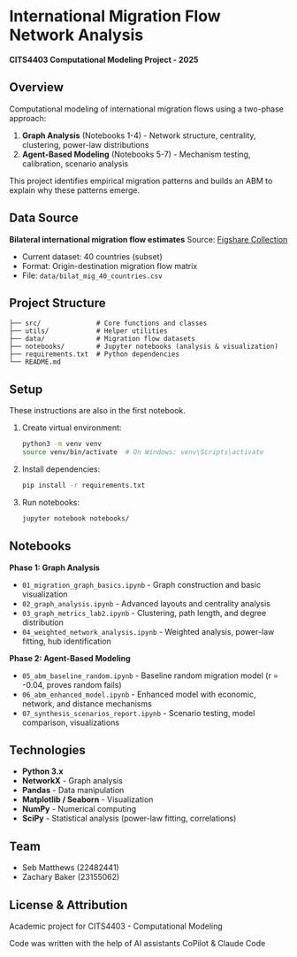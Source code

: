 # International Migration Flow Network Analysis

**CITS4403 Computational Modeling Project - 2025**

## Overview

Computational modeling of international migration flows using a two-phase approach:
1. **Graph Analysis** (Notebooks 1-4) - Network structure, centrality, clustering, power-law distributions
2. **Agent-Based Modeling** (Notebooks 5-7) - Mechanism testing, calibration, scenario analysis

This project identifies empirical migration patterns and builds an ABM to explain why these patterns emerge.

## Data Source

**Bilateral international migration flow estimates**
Source: [Figshare Collection](https://figshare.com/collections/Bilateral_international_migration_flow_estimates_for_200_countries/4470464/10)

- Current dataset: 40 countries (subset)
- Format: Origin-destination migration flow matrix
- File: `data/bilat_mig_40_countries.csv`

## Project Structure

```
├── src/              # Core functions and classes
├── utils/            # Helper utilities
├── data/             # Migration flow datasets
├── notebooks/        # Jupyter notebooks (analysis & visualization)
├── requirements.txt  # Python dependencies
└── README.md
```

## Setup

These instructions are also in the first notebook.

1. Create virtual environment:
   ```bash
   python3 -m venv venv
   source venv/bin/activate  # On Windows: venv\Scripts\activate
   ```

2. Install dependencies:
   ```bash
   pip install -r requirements.txt
   ```

3. Run notebooks:
   ```bash
   jupyter notebook notebooks/
   ```

## Notebooks

**Phase 1: Graph Analysis**
- `01_migration_graph_basics.ipynb` - Graph construction and basic visualization
- `02_graph_analysis.ipynb` - Advanced layouts and centrality analysis
- `03_graph_metrics_lab2.ipynb` - Clustering, path length, and degree distribution
- `04_weighted_network_analysis.ipynb` - Weighted analysis, power-law fitting, hub identification

**Phase 2: Agent-Based Modeling**
- `05_abm_baseline_random.ipynb` - Baseline random migration model (r = -0.04, proves random fails)
- `06_abm_enhanced_model.ipynb` - Enhanced model with economic, network, and distance mechanisms
- `07_synthesis_scenarios_report.ipynb` - Scenario testing, model comparison, visualizations


## Technologies

- **Python 3.x**
- **NetworkX** - Graph analysis
- **Pandas** - Data manipulation
- **Matplotlib / Seaborn** - Visualization
- **NumPy** - Numerical computing
- **SciPy** - Statistical analysis (power-law fitting, correlations)

## Team

- Seb Matthews (22482441)
- Zachary Baker (23155062)

## License & Attribution

Academic project for CITS4403 - Computational Modeling

Code was written with the help of AI assistants CoPilot & Claude Code